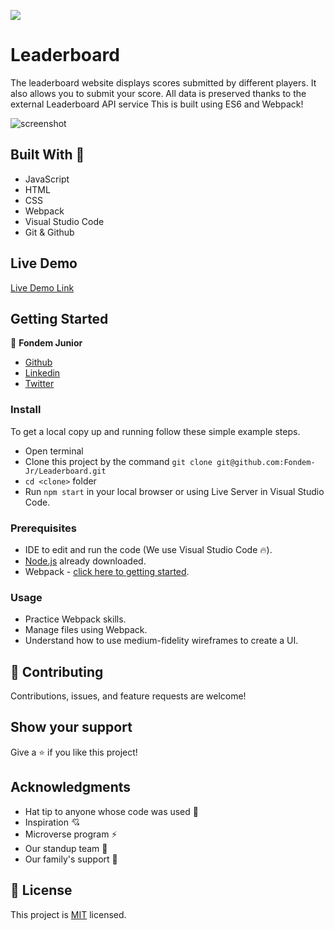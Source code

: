 ![](https://img.shields.io/badge/Microverse-blueviolet)
# Leaderboard

The leaderboard website displays scores submitted by different players. It also allows you to submit your score. All data is preserved thanks to the external Leaderboard API service
This is built using ES6 and Webpack!

![screenshot](./src/asset/screenshot.jpeg)

## Built With 🔨

- JavaScript
- HTML
- CSS
- Webpack
- Visual Studio Code
- Git & Github
## Live Demo

[Live Demo Link](https://fondem-jr.github.io/Leaderboard/dist/)
## Getting Started

👤 **Fondem Junior**

 - [Github](https://github.com/Fondem-Jr)
 - [Linkedin](https://www.linkedin.com/in/fondem-junior-57484744/)
 - [Twitter](https://twitter.com/OpportunistZeus)

### Install

To get a local copy up and running follow these simple example steps.
- Open terminal
- Clone this project by the command `git clone git@github.com:Fondem-Jr/Leaderboard.git`
- `cd <clone>` folder
- Run `npm start` in your local browser or using Live Server in Visual Studio Code.

### Prerequisites

- IDE to edit and run the code (We use Visual Studio Code 🔥).
- [Node.js](https://nodejs.org/en/download/) already downloaded.
- Webpack - [click here to getting started](https://webpack.js.org/guides/getting-started/).


### Usage

- Practice Webpack skills.
- Manage files using Webpack.
- Understand how to use medium-fidelity wireframes to create a UI.

## 🤝 Contributing

Contributions, issues, and feature requests are welcome!

## Show your support

Give a ⭐️ if you like this project!


## Acknowledgments

- Hat tip to anyone whose code was used 🔰
- Inspiration 💘
- Microverse program ⚡
- Our standup team 🏹
- Our family's support 🙌

## 📝 License

This project is [MIT](./LICENSE) licensed.
